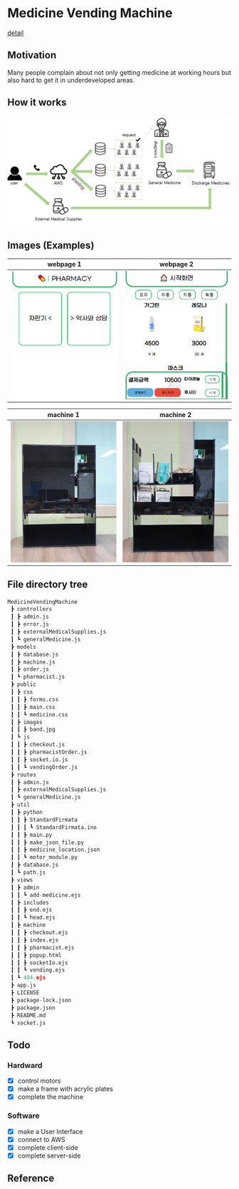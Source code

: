 # Medicine Vending Machine

[detail](https://sammiee5311.github.io/capston/Medicine-Vending-Machine/)

## Motivation

Many people complain about not only getting medicine at working hours but also hard to get it in underdeveloped areas.

## How it works

<img src="./images/3.png" width="720">

## Images (Examples)

webpage 1 | webpage 2 |
:------------: | :-----------: |
<img src="/images/webpage1.png">  | <img src="/images/webpage2.png"> |

machine 1 | machine 2 |
:------------: | :-----------: |
<img src="/images/machine1.jpg">  | <img src="/images/machine2.jpg"> |

## File directory tree

``` python
MedicineVendingMachine
 ┣ controllers
 ┃ ┣ admin.js
 ┃ ┣ error.js
 ┃ ┣ externalMedicalSupplies.js
 ┃ ┗ generalMedicine.js
 ┣ models
 ┃ ┣ database.js
 ┃ ┣ machine.js
 ┃ ┣ order.js
 ┃ ┗ pharmacist.js
 ┣ public
 ┃ ┣ css
 ┃ ┃ ┣ forms.css
 ┃ ┃ ┣ main.css
 ┃ ┃ ┗ medicine.css
 ┃ ┣ images
 ┃ ┃ ┣ band.jpg
 ┃ ┗ js
 ┃ ┃ ┣ checkout.js
 ┃ ┃ ┣ pharmacistOrder.js
 ┃ ┃ ┣ socket.io.js
 ┃ ┃ ┗ vendingOrder.js
 ┣ routes
 ┃ ┣ admin.js
 ┃ ┣ externalMedicalSupplies.js
 ┃ ┗ generalMedicine.js
 ┣ util
 ┃ ┣ python
 ┃ ┃ ┣ StandardFirmata
 ┃ ┃ ┃ ┗ StandardFirmata.ino
 ┃ ┃ ┣ main.py
 ┃ ┃ ┣ make_json_file.py
 ┃ ┃ ┣ medicine_location.json
 ┃ ┃ ┗ motor_module.py
 ┃ ┣ database.js
 ┃ ┗ path.js
 ┣ views
 ┃ ┣ admin
 ┃ ┃ ┗ add-medicine.ejs
 ┃ ┣ includes
 ┃ ┃ ┣ end.ejs
 ┃ ┃ ┗ head.ejs
 ┃ ┣ machine
 ┃ ┃ ┣ checkout.ejs
 ┃ ┃ ┣ index.ejs
 ┃ ┃ ┣ pharmacist.ejs
 ┃ ┃ ┣ popup.html
 ┃ ┃ ┣ socketIo.ejs
 ┃ ┃ ┗ vending.ejs
 ┃ ┗ 404.ejs
 ┣ app.js
 ┣ LICENSE
 ┣ package-lock.json
 ┣ package.json
 ┣ README.md
 ┗ socket.js
```

## Todo

### Hardward
- [x] control motors
- [x] make a frame with acrylic plates
- [x] complete the machine

### Software
- [x] make a User Interface
- [x] connect to AWS
- [x] complete client-side
- [x] complete server-side

## Reference
